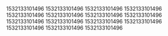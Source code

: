 1532133101496
1532133101496
1532133101496
1532133101496
1532133101496
1532133101496
1532133101496
1532133101496
1532133101496
1532133101496
1532133101496
1532133101496
1532133101496
1532133101496
1532133101496